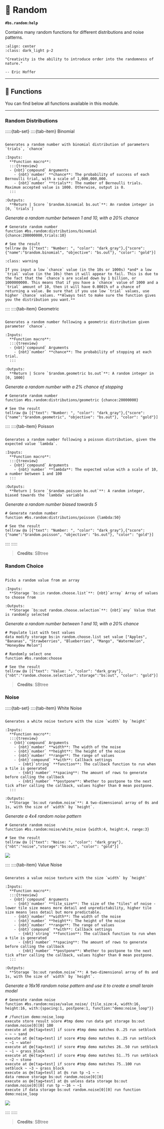 # 🎲 Random

**`#bs.random:help`**

Contains many random functions for different distributions and noise patterns.

```{image} /_imgs/modules/random.png
:align: center
:class: dark_light p-2
```

```{epigraph}
"Creativity is the ability to introduce order into the randomness of nature."

-- Eric Hoffer
```

---

## 🔧 Functions

You can find below all functions available in this module.

---

### Random Distributions

:::::{tab-set}
::::{tab-item} Binomial

```{function} #bs.random:distributions/binomial {chance:<chance>,trials:<trials>}

Generates a random number with binomial distribution of parameters `trials`, `chance`

:Inputs:
  **Function macro**:
  :::{treeview}
  - {nbt}`compound` Arguments
    - {nbt}`number` **chance**: The probability of success of each Bernoulli trial, with a scale of 1,000,000,000.
    - {nbt}`number` **trials**: The number of Bernoulli trials. Maximum accepted value is 1000. Otherwise, output is 0.
  :::

:Outputs:
  **Return | Score `$random.binomial bs.out`**: An random integer in [0, `trials`]
```

*Generate a random number between 1 and 10, with a 20% chance*

```mcfunction
# Generate random number
function #bs.random:distributions/binomial {chance:200000000,trials:10}

# See the result
tellraw @a [{"text": "Number: ", "color": "dark_gray"},{"score":{"name":"$random.binomial", "objective": "bs.out"}, "color": "gold"}]
```

```{admonition} Low chance values appear to fail
:class: warning

If you input a low `chance` value (in the 10s or 1000s) *and* a low `trial` value (in the 10s) then it will appear to fail. This is due to the fact that the `chance`s are scaled down by 1 billion, or 1000000000. This means that if you have a `chance` value of 1000 and a `trial` amount of 10, then it will have 0.0001% of a chance of returning a value. Be sure that if you use low `trial` values, use higher `chance` values. **Always test to make sure the function gives you the distribution you want.**
```

::::
::::{tab-item} Geometric

```{function} #bs.random:distributions/geometric {chance:<chance>}

Generates a random number following a geometric distribution given parameter `chance`.

:Inputs:
  **Function macro**:
  :::{treeview}
  - {nbt}`compound` Arguments
    - {nbt}`number` **chance**: The probability of stopping at each trial.
  :::

:Outputs:
  **Return | Score `$random.geometric bs.out`**: A random integer in [0, 1000]
```

*Generate a random number with a 2% chance of stopping*

```mcfunction
# Generate random number
function #bs.random:distributions/geometric {chance:20000000}

# See the result
tellraw @a [{"text": "Number: ", "color": "dark_gray"},{"score":{"name":"$random.geometric", "objective": "bs.out"}, "color": "gold"}]
```

::::
::::{tab-item} Poisson

```{function} #bs.random:distributions/poisson {lambda:<lambda>}

Generates a random number following a poisson distribution, given the expected value `lambda`.

:Inputs:
  **Function macro**:
  :::{treeview}
  - {nbt}`compound` Arguments
    - {nbt}`number` **lambda**: The expected value with a scale of 10, a number between 1 and 100
  :::

:Outputs:
  **Return | Score `$random.poisson bs.out`**: A random integer, biased towards the `lambda` variable
```

*Generate a random number biased towards 5*

```mcfunction
# Generate random number
function #bs.random:distributions/poisson {lambda:50}

# See the result
tellraw @a [{"text": "Number: ", "color": "dark_gray"},{"score":{"name":"$random.poisson", "objective": "bs.out"}, "color": "gold"}]
```

::::
:::::

> **Credits**: SBtree

### Random Choice

```{function} #bs.random:choose

Picks a random value from an array

:Inputs:
  **Storage `bs:in random.choose.list`**: {nbt}`array` Array of values to choose from

:Outputs:
  **Storage `bs:out random.choose.selection`**: {nbt}`any` Value that is randomly selected
```

*Generate a random number between 1 and 10, with a 20% chance*

```mcfunction
# Populate list with test values
data modify storage bs:in random.choose.list set value ["Apples", "Bananas", "Strawberries", "Blueberries", "Mango", "Watermelon", "Honeydew Melon"]

# Randomly select one
function #bs.random:choose

# See the result
tellraw @a [{"text": "Value: ", "color": "dark_gray"},{"nbt":"random.choose.selection","storage":"bs:out", "color": "gold"}]
```

> **Credits**: SBtree

### Noise

:::::{tab-set}
::::{tab-item} White Noise

```{function} #bs.random:noise/white_noise {width:<width>,height:<height>,with:{}}

Generates a white noise texture with the size `width` by `height`

:Inputs:
  **Function macro**:
  :::{treeview}
  - {nbt}`compound` Arguments
    - {nbt}`number` **width**: The width of the noise
    - {nbt}`number` **height**: The height of the noise
    - {nbt}`number` **range**: The range of values
    - {nbt}`compound` **with**: Callback settings
      - {nbt}`string` **function**: The callback function to run when a tile is generated
      - {nbt}`number` **spacing**: The amount of rows to generate before calling the callback
      - {nbt}`number` **postpone**: Whether to postpone to the next tick after calling the callback, values higher than 0 mean postpone.
  :::

:Outputs:
  **Storage `bs:out random.noise`**: A two-dimensional array of 0s and 1s, with the size of `width` by `height`.
```

*Generate a 4x4 random noise pattern*

```mcfunction
# Generate random noise
function #bs.random:noise/white_noise {width:4, height:4, range:3}

# See the result
tellraw @a [{"text": "Noise: ", "color": "dark_gray"},{"nbt":"noise","storage":"bs:out", "color": "gold"}]
```

![](/_imgs/modules/random/white_noise.jpeg)

::::
::::{tab-item} Value Noise

```{function} #bs.random:noise/value_noise {width:<width>,height:<height>,with:{}}

Generates a value noise texture with the size `width` by `height`

:Inputs:
  **Function macro**:
  :::{treeview}
  - {nbt}`compound` Arguments
    - {nbt}`number` **tile_size**: The size of the "tiles" of noise - lower tile size means more detail and unpredictability, higher tile size means less detail but more predictable.
    - {nbt}`number` **width**: The width of the noise
    - {nbt}`number` **height**: The height of the noise
    - {nbt}`number` **range**: The range of values
    - {nbt}`compound` **with**: Callback settings
      - {nbt}`string` **function**: The callback function to run when a tile is generated
      - {nbt}`number` **spacing**: The amount of rows to generate before calling the callback
      - {nbt}`number` **postpone**: Whether to postpone to the next tick after calling the callback, values higher than 0 mean postpone.
  :::

:Outputs:
  **Storage `bs:out random.noise`**: A two-dimensional array of 0s and 1s, with the size of `width` by `height`.
```

*Generate a 16x16 random noise pattern and use it to create a small terain model*

```mcfunction
# Generate random noise
function #bs.random:noise/value_noise/ {tile_size:4, width:16, height:16, with:{spacing:1, postpone:1, function:"demo:noise_loop"}}

# /function demo:noise_loop
execute store result score #tmp demo run data get storage bs:out random.noise[0][0] 100
execute at @e[tag=test] if score #tmp demo matches 0..25 run setblock ~ ~ ~ sand
execute at @e[tag=test] if score #tmp demo matches 0..25 run setblock ~ ~1 ~ water
execute at @e[tag=test] if score #tmp demo matches 26..50 run setblock ~ ~1 ~ grass_block
execute at @e[tag=test] if score #tmp demo matches 51..75 run setblock ~ ~2 ~ stone
execute at @e[tag=test] if score #tmp demo matches 75..100 run setblock ~ ~3 ~ grass_block
execute as @e[tag=test] at @s run tp ~1 ~ ~
data remove storage bs:out random.noise[0][0]
execute as @e[tag=test] at @s unless data storage bs:out random.noise[0][0] run tp ~-16 ~ ~1
execute if data storage bs:out random.noise[0][0] run function demo:noise_loop
```

![](/_imgs/modules/random/value_noise.jpeg)

::::
:::::

> **Credits**: SBtree